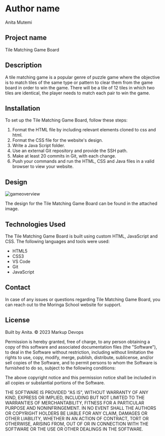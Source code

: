 # Author name

Anita Mutemi

## Project name

Tile Matching Game Board

## Description

A tile matching game is a popular genre of puzzle game where the objective is to match tiles of the same type or pattern to clear them from the game board in order to win the game. There will be a tile of 12 tiles in which two tiles are identical, the player needs to match each pair to win the game.

## Installation

To set up the Tile Matching Game Board, follow these steps:

1. Format the HTML file by including relevant elements cloned to css and html.
2. Format the CSS file for the website's design.
3. Write a Java Script folder.
3. Use an external Git repository and provide the SSH path.
4. Make at least 20 commits in Git, with each change.
5. Push your commands and run the HTML, CSS and Java files in a valid browser to view your website.

## Design

 ![gameoverview](https://github.com/Anita-Mutemi/tilegame/assets/132679576/4602ba2c-b409-4c97-996e-4abfbcae362b)

The design for the Tile Matching Game Board can be found in the attached image.

## Technologies Used

The Tile Matching Game Board is built using custom HTML, JavaScript and CSS. The following languages and tools were used:

- HTML5
- CSS3
- VS Code
- Git
- JavaScript

## Contact

In case of any issues or questions regarding Tile Matching Game Board, you can reach out to the Moringa School website for support.

## License

Built by Anita. &copy; 2023 Markup Devops

Permission is hereby granted, free of charge, to any person obtaining
a copy of this software and associated documentation files (the
"Software"), to deal in the Software without restriction, including
without limitation the rights to use, copy, modify, merge, publish,
distribute, sublicense, and/or sell copies of the Software, and to
permit persons to whom the Software is furnished to do so, subject to
the following conditions:

The above copyright notice and this permission notice shall be
included in all copies or substantial portions of the Software.

THE SOFTWARE IS PROVIDED "AS IS", WITHOUT WARRANTY OF ANY KIND,
EXPRESS OR IMPLIED, INCLUDING BUT NOT LIMITED TO THE WARRANTIES OF
MERCHANTABILITY, FITNESS FOR A PARTICULAR PURPOSE AND
NONINFRINGEMENT. IN NO EVENT SHALL THE AUTHORS OR COPYRIGHT HOLDERS BE
LIABLE FOR ANY CLAIM, DAMAGES OR OTHER LIABILITY, WHETHER IN AN ACTION
OF CONTRACT, TORT OR OTHERWISE, ARISING FROM, OUT OF OR IN CONNECTION
WITH THE SOFTWARE OR THE USE OR OTHER DEALINGS IN THE SOFTWARE.

